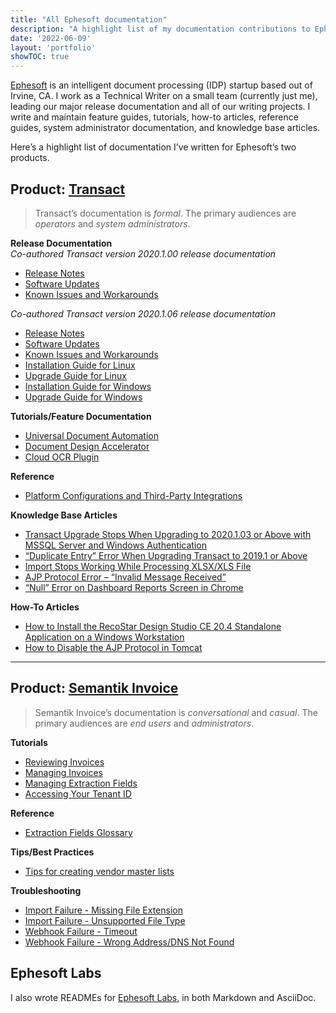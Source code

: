 ```yaml
---
title: "All Ephesoft documentation"
description: "A highlight list of my documentation contributions to Ephesoft."
date: '2022-06-09'
layout: 'portfolio'
showTOC: true
---
```

[Ephesoft](https://ephesoft.com/) is an intelligent document processing (IDP) startup based out of Irvine, CA. I work as a Technical Writer on a small team (currently just me), leading our major release documentation and all of our writing projects. I write and maintain feature guides, tutorials, how-to articles, reference guides, system administrator documentation, and knowledge base articles.

Here’s a highlight list of documentation I’ve written for Ephesoft’s two products.

## Product: [Transact](https://ephesoft.com/products/transact/)
> Transact’s documentation is *formal*. The primary audiences are *operators* and *system administrators*.

**Release Documentation**  
*Co-authored Transact version 2020.1.00 release documentation*
- [Release Notes](https://ephesoft.com/docs/products/transact/release-notes/2022-1-00/)
- [Software Updates](https://ephesoft.com/docs/products/transact/release-notes/2022-1-00/software-updates-2022-1-00/) 
- [Known Issues and Workarounds](https://ephesoft.com/docs/products/transact/release-notes/2022-1-00/known-issues-2022-1-0/)

*Co-authored Transact version 2020.1.06 release documentation*
- [Release Notes](https://ephesoft.com/docs/products/transact/release-notes/release-notes-2020-1-06/)
- [Software Updates](https://ephesoft.com/docs/products/transact/release-notes/release-notes-2020-1-06/software-updates-2020-1-06/)
- [Known Issues and Workarounds](https://ephesoft.com/docs/products/transact/release-notes/release-notes-2020-1-06/known-issues-and-workarounds-2020-1-06/)
- [Installation Guide for Linux](https://ephesoft.com/docs/products/transact/install-and-upgrade/transact-2020-1-06/linux-installation-guide-2020-1-06/)
- [Upgrade Guide for Linux](https://ephesoft.com/docs/products/transact/install-and-upgrade/transact-2020-1-06/linux-upgrade-guide-2020-1-06/)
- [Installation Guide for Windows](https://ephesoft.com/docs/products/transact/install-and-upgrade/transact-2020-1-06/windows-installation-guide-2020-1-06/)
- [Upgrade Guide for Windows](https://ephesoft.com/docs/products/transact/install-and-upgrade/transact-2020-1-06/windows-upgrade-guide-2020-1-06/)

**Tutorials/Feature Documentation**
- [Universal Document Automation](https://ephesoft.com/docs/products/transact/features-and-functions/semantik-ai-engine/universal-document-automation/)
- [Document Design Accelerator](https://ephesoft.com/docs/products/transact/features-and-functions/semantik-ai-engine/document-design-accelerator/)
- [Cloud OCR Plugin](https://ephesoft.com/docs/products/transact/features-and-functions/administrator/moduleplugin-configuration/page-process-module/cloud-ocr-plugin/)

**Reference**
- [Platform Configurations and Third-Party Integrations](https://ephesoft.com/docs/products/transact/install-and-upgrade/system-requirements/platform-configurations-and-third-party-integrations/#ephesoft-transact-prior-to-4-5-0-0)

**Knowledge Base Articles**
- [Transact Upgrade Stops When Upgrading to 2020.1.03 or Above with MSSQL Server and Windows Authentication](https://ephesoft.com/docs/kb-mssql-windows-authentication-upgrade-on-windows-halts-at-db-credentials-required-for-db-patch-screen/)
- [“Duplicate Entry” Error When Upgrading Transact to 2019.1 or Above](https://ephesoft.com/docs/kb00026568-installation-issue-on-transact-upgrade-to-2019-1-and-above/)
- [Import Stops Working While Processing XLSX/XLS File](https://ephesoft.com/docs/kb00023275-email-import-stops-working-while-processing-xlsx-xls-file-as-attachment/)
- [AJP Protocol Error – “Invalid Message Received”](https://ephesoft.com/docs/ajp-protocol-error-invalid-message-received/)
- [“Null” Error on Dashboard Reports Screen in Chrome](https://ephesoft.com/docs/null-error-on-dashboard-reports-screen-in-chrome/)

**How-To Articles**
- [How to Install the RecoStar Design Studio CE 20.4 Standalone Application on a Windows Workstation](https://ephesoft.com/docs/how-to-install-the-recostar-design-studio-ce-20-4-stand-alone-application-on-a-windows-workstation/)
- [How to Disable the AJP Protocol in Tomcat](https://ephesoft.com/docs/how-to-disable-the-ajp-protocol-in-tomcat/)

----------------------------------------------

## Product: [Semantik Invoice](https://ephesoft.com/products/semantik-invoice/)
> Semantik Invoice’s documentation is *conversational* and *casual*. The primary audiences are *end users* and *administrators*. 

**Tutorials**
- [Reviewing Invoices](https://docs.ephesoft.net/en/articles/4439056-reviewing-invoices)
- [Managing Invoices](https://docs.ephesoft.net/en/articles/5663087-managing-invoices)
- [Managing Extraction Fields](https://docs.ephesoft.net/en/articles/4353252-managing-extraction-fields)
- [Accessing Your Tenant ID](https://docs.ephesoft.net/en/articles/5604662-accessing-your-tenant-id)

**Reference**
- [Extraction Fields Glossary](https://docs.ephesoft.net/en/articles/5609926-extraction-fields-glossary)

**Tips/Best Practices**
- [Tips for creating vendor master lists](https://docs.ephesoft.net/en/articles/5967798-tips-for-creating-vendor-master-lists)

**Troubleshooting**
- [Import Failure - Missing File Extension](https://docs.ephesoft.net/en/articles/5479342-import-failure-missing-file-extension)
- [Import Failure - Unsupported File Type](https://docs.ephesoft.net/en/articles/5538272-import-failure-unsupported-file-type)
- [Webhook Failure - Timeout](https://docs.ephesoft.net/en/articles/5563499-webhook-failure-timeout)
- [Webhook Failure - Wrong Address/DNS Not Found](https://docs.ephesoft.net/en/articles/5563515-webhook-failure-wrong-address-dns-not-found)

## Ephesoft Labs
I also wrote READMEs for [Ephesoft Labs](https://github.com/Ephesoft-Labs), in both Markdown and AsciiDoc.

